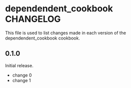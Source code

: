 # dependendent_cookbook CHANGELOG

This file is used to list changes made in each version of the dependendent_cookbook cookbook.

## 0.1.0

Initial release.

- change 0
- change 1
